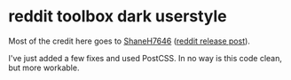# reddit toolbox dark userstyle
Most of the credit here goes to [ShaneH7646](https://userstyles.org/styles/170004/reddit-toolbox-dark-mode) ([reddit release post](https://www.reddit.com/r/toolbox/comments/b2atig/i_made_a_dark_mode_for_toolbox/)).

I've just added a few fixes and used PostCSS. In no way is this code clean, but more workable.
